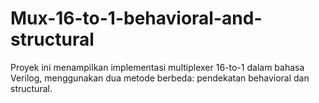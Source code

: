 # Mux-16-to-1-behavioral-and-structural
Proyek ini menampilkan implementasi multiplexer 16-to-1 dalam bahasa Verilog, menggunakan dua metode berbeda: pendekatan behavioral dan structural.
